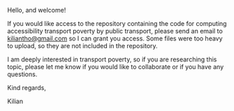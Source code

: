 Hello, and welcome!

If you would like access to the repository containing the code for computing accessibility transport poverty by public transport, please send an email to kiliantho@gmail.com so I can grant you access. Some files were too heavy to upload, so they are not included in the repository.

I am deeply interested in transport poverty, so if you are researching this topic, please let me know if you would like to collaborate or if you have any questions.

Kind regards,

Kilian

